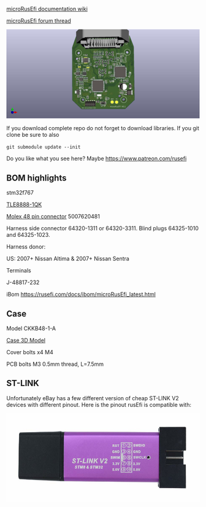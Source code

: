 [microRusEfi documentation wiki](https://github.com/rusefi/rusefi_documentation/wiki/Hardware_microRusEfi)


[microRusEfi forum thread](https://rusefi.com/forum/viewtopic.php?f=4&t=1538)

![img](microRusEfi.jpg)

If you download complete repo do not forget to download libraries. If you git clone be sure to also

`git submodule update --init`

Do you like what you see here? Maybe https://www.patreon.com/rusefi

## BOM highlights

stm32f767

[TLE8888-1QK](https://www.infineon.com/dgdl/Infineon-Infineon-TLE8888QK-DS-v01_02-EN.pdf?fileId=5546d4624f205c9a014f402ebd1c6095)

[Molex 48 pin connector](https://www.mouser.com/datasheet/2/276/5007620481_PCB_HEADERS-179151.pdf) 5007620481

Harness side connector 64320-1311 or 64320-3311. Blind plugs 64325-1010 and 64325-1023.


Harness donor:

US: 2007+ Nissan Altima & 2007+ Nissan Sentra


Terminals

J-48817-232


iBom https://rusefi.com/docs/ibom/microRusEfi_latest.html

## Case

Model CKKB48-1-A

[Case 3D Model](https://cad.onshape.com/documents/cce953328a88b521d5673ac5/w/e2d3a78cfb432482f5aac9ea/e/2eb39a31ab72390c6384f68c)

Cover bolts x4 M4

PCB bolts M3 0.5mm thread, L=7.5mm


## ST-LINK

Unfortunately eBay has a few different version of cheap ST-LINK V2 devices with different pinout. Here is the pinout rusEfi is compatible with:

![img](compatible_ST-LINK_V2.jpg)